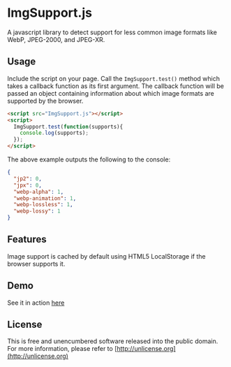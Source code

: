 # ImgSupport.js
A javascript library to detect support for less common image formats like WebP, JPEG-2000, and JPEG-XR.

## Usage
Include the script on your page. Call the `ImgSupport.test()` method which takes a callback function as its first argument.
The callback function will be passed an object containing information about which image formats
are supported by the browser.
```html
<script src="ImgSupport.js"></script>
<script>
  ImgSupport.test(function(supports){
    console.log(supports);
  });
</script>
```

The above example outputs the following to the console:
```json
{
  "jp2": 0,
  "jpx": 0,
  "webp-alpha": 1,
  "webp-animation": 1,
  "webp-lossless": 1,
  "webp-lossy": 1
}
```

## Features
Image support is cached by default using HTML5 LocalStorage if the browser supports it.

## Demo
See it in action [here](https://porcupine021.github.io/imgsupport/demos/index.html)

## License
This is free and unencumbered software released into the public domain.
For more information, please refer to [http://unlicense.org](http://unlicense.org)
